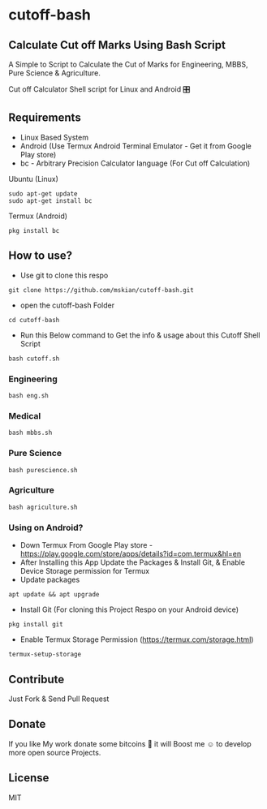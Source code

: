 # cutoff-bash

## Calculate Cut off Marks Using Bash Script

A Simple to Script to Calculate the Cut of Marks for Engineering, MBBS, Pure Science & Agriculture.

Cut off Calculator Shell script for Linux and Android 🎛

## Requirements

- Linux Based System
- Android (Use Termux Android Terminal Emulator - Get it from Google Play store)
- bc - Arbitrary Precision Calculator language (For Cut off Calculation)

Ubuntu (Linux)

```
sudo apt-get update
sudo apt-get install bc
```

Termux (Android)

```
pkg install bc
```

## How to use?

- Use git to clone this respo

```
git clone https://github.com/mskian/cutoff-bash.git
```

- open the cutoff-bash Folder

```
cd cutoff-bash
```

- Run this Below command to Get the info & usage about this Cutoff Shell Script

```
bash cutoff.sh
```

### Engineering

```
bash eng.sh
```

### Medical

```
bash mbbs.sh
```

### Pure Science

```
bash purescience.sh
```

### Agriculture

```
bash agriculture.sh
```

### Using on Android?

- Down Termux From Google Play store - https://play.google.com/store/apps/details?id=com.termux&hl=en
- After Installing this App Update the Packages & Install Git, & Enable Device Storage permission for Termux
- Update packages

```
apt update && apt upgrade
```

- Install Git (For cloning this Project Respo on your Android device)

```
pkg install git
```

- Enable Termux Storage Permission (https://termux.com/storage.html)

```
termux-setup-storage
```

## Contribute

Just Fork & Send Pull Request

## Donate

If you like My work donate some bitcoins 💖 it will Boost me ☺ to develop more open source Projects.

## License

MIT
